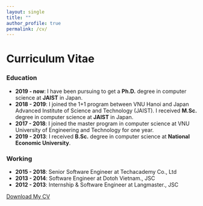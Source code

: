 ```yaml
---
layout: single
title: ""
author_profile: true
permalink: /cv/
---
```

# Curriculum Vitae
### Education
- **2019 - now**: I have been pursuing to get a **Ph.D.** degree in computer science at **JAIST** in Japan.
- **2018 - 2019**: I joined the 1+1 program between VNU Hanoi and Japan Advanced Institute of Science and Technology (JAIST).
I received **M.Sc.** degree in computer science at **JAIST** in Japan.
- **2017 - 2018**: I joined the master program in computer science at VNU University of Engineering and Technology for one year.
- **2019 - 2013**: I received **B.Sc.** degree in computer science at **National Economic University**.

### Working
- **2015 - 2018**: Senior Software Engineer at Techacademy Co., Ltd
- **2013 - 2014**: Software Engineer at Dotoh Vietnam., JSC
- **2012 - 2013**: Internship & Software Engineer at Langmaster., JSC

[Download My CV](/assets/files/cv/canhminhdo.pdf)